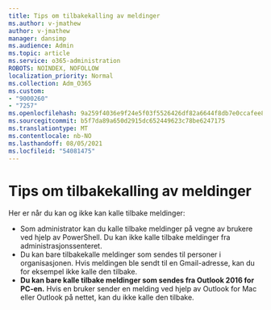 ```yaml
---
title: Tips om tilbakekalling av meldinger
ms.author: v-jmathew
author: v-jmathew
manager: dansimp
ms.audience: Admin
ms.topic: article
ms.service: o365-administration
ROBOTS: NOINDEX, NOFOLLOW
localization_priority: Normal
ms.collection: Adm_O365
ms.custom:
- "9000260"
- "7257"
ms.openlocfilehash: 9a259f4036e9f24e5f03f5526426df82a6644f8db7e0ccafee8aaa37dcd0f552
ms.sourcegitcommit: b5f7da89a650d2915dc652449623c78be6247175
ms.translationtype: MT
ms.contentlocale: nb-NO
ms.lasthandoff: 08/05/2021
ms.locfileid: "54081475"
---
```

# <a name="tips-about-recalling-messages"></a>Tips om tilbakekalling av meldinger

Her er når du kan og ikke kan kalle tilbake meldinger:

* Som administrator kan du kalle tilbake meldinger på vegne av brukere ved hjelp av PowerShell. Du kan ikke kalle tilbake meldinger fra administrasjonssenteret.
* Du kan bare tilbakekalle meldinger som sendes til personer i organisasjonen. Hvis meldingen ble sendt til en Gmail-adresse, kan du for eksempel ikke kalle den tilbake.
* **Du kan bare kalle tilbake meldinger som sendes fra Outlook 2016 for PC-en.** Hvis en bruker sender en melding ved hjelp av Outlook for Mac eller Outlook på nettet, kan du ikke kalle den tilbake.
